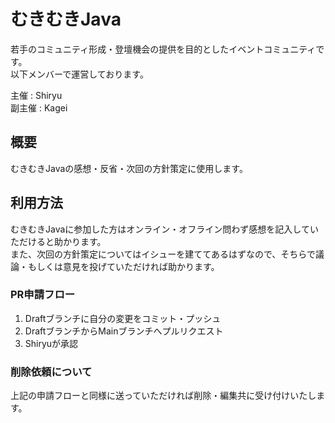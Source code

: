 # むきむきJava
若手のコミュニティ形成・登壇機会の提供を目的としたイベントコミュニティです。  
以下メンバーで運営しております。

主催 : Shiryu  
副主催 : Kagei

## 概要
むきむきJavaの感想・反省・次回の方針策定に使用します。

## 利用方法
むきむきJavaに参加した方はオンライン・オフライン問わず感想を記入していただけると助かります。  
また、次回の方針策定についてはイシューを建ててあるはずなので、そちらで議論・もしくは意見を投げていただければ助かります。  

### PR申請フロー
1. Draftブランチに自分の変更をコミット・プッシュ
2. DraftブランチからMainブランチへプルリクエスト
3. Shiryuが承認

### 削除依頼について
上記の申請フローと同様に送っていただければ削除・編集共に受け付けいたします。

